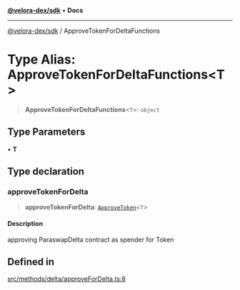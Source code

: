 [**@velora-dex/sdk**](../README.md) • **Docs**

***

[@velora-dex/sdk](../globals.md) / ApproveTokenForDeltaFunctions

# Type Alias: ApproveTokenForDeltaFunctions\<T\>

> **ApproveTokenForDeltaFunctions**\<`T`\>: `object`

## Type Parameters

• **T**

## Type declaration

### approveTokenForDelta

> **approveTokenForDelta**: [`ApproveToken`](../-internal-/type-aliases/ApproveToken.md)\<`T`\>

#### Description

approving ParaswapDelta contract as spender for Token

## Defined in

[src/methods/delta/approveForDelta.ts:8](https://github.com/VeloraDEX/sdk/blob/master/src/methods/delta/approveForDelta.ts#L8)
